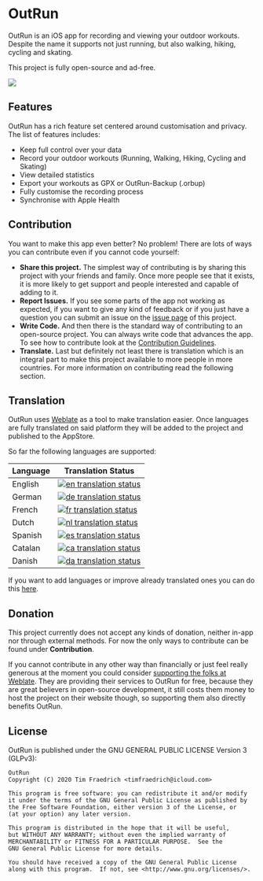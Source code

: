 # OutRun

OutRun is an iOS app for recording and viewing your outdoor workouts. Despite the name it supports not just running, but also walking, hiking, cycling and skating.

This project is fully open-source and ad-free.

<a href="https://apps.apple.com/us/app/OutRun/id1477511092">
    <img src="https://outrun.tadris.de/src/download.svg">
</a>

## Features

OutRun has a rich feature set centered around customisation and privacy. The list of features includes:

- Keep full control over your data
- Record your outdoor workouts (Running, Walking, Hiking, Cycling and Skating)
- View detailed statistics
- Export your workouts as GPX or OutRun-Backup (.orbup)
- Fully customise the recording process
- Synchronise with Apple Health

## Contribution

You want to make this app even better? No problem! There are lots of ways you can contribute even if you cannot code yourself:

* **Share this project.** The simplest way of contributing is by sharing this project with your friends and family. Once more people see that it exists, it is more likely to get support and people interested and capable of adding to it.
* **Report Issues.** If you see some parts of the app not working as expected, if you want to give any kind of feedback or if you just have a question you can submit an issue on the [issue page](https://github.com/timfraedrich/OutRun/issues) of this project.
* **Write Code.** And then there is the standard way of contributing to an open-source project. You can always write code that advances the app. To see how to contribute look at the [Contribution Guidelines](https://github.com/timfraedrich/OutRun/blob/dev/CONTRIBUTING.md).
* **Translate.** Last but definitely not least there is translation which is an integral part to make this project available to more people in more countries. For more information on contributing read the following section.

## Translation

OutRun uses [Weblate](https://weblate.org/) as a tool to make translation easier. Once languages are fully translated on said platform they will be added to the project and published to the AppStore.

So far the following languages are supported:

| Language | Translation Status |
|----------|--------------------|
| English  | [![en translation status](https://hosted.weblate.org/widgets/outrun/en/svg-badge.svg)](https://hosted.weblate.org/engage/outrun/en/) |
| German   | [![de translation status](https://hosted.weblate.org/widgets/outrun/de/svg-badge.svg)](https://hosted.weblate.org/engage/outrun/de/) |
| French   | [![fr translation status](https://hosted.weblate.org/widgets/outrun/fr/svg-badge.svg)](https://hosted.weblate.org/engage/outrun/fr/) |
| Dutch    | [![nl translation status](https://hosted.weblate.org/widgets/outrun/nl/svg-badge.svg)](https://hosted.weblate.org/engage/outrun/nl/) |
| Spanish  | [![es translation status](https://hosted.weblate.org/widgets/outrun/es/svg-badge.svg)](https://hosted.weblate.org/engage/outrun/es/) |
| Catalan  | [![ca translation status](https://hosted.weblate.org/widgets/outrun/ca/svg-badge.svg)](https://hosted.weblate.org/engage/outrun/ca/) |
| Danish   | [![da translation status](https://hosted.weblate.org/widgets/outrun/da/svg-badge.svg)](https://hosted.weblate.org/engage/outrun/da/) |

If you want to add languages or improve already translated ones you can do this [here](https://hosted.weblate.org/engage/outrun/).

## Donation

This project currently does not accept any kinds of donation, neither in-app nor through external methods. For now the only ways to contribute can be found under **Contribution**.

If you cannot contribute in any other way than financially or just feel really generous at the moment you could consider [supporting the folks at Weblate](https://weblate.org/donate/). They are providing their services to OutRun for free, because they are great believers in open-source development, it still costs them money to host the project on their website though, so supporting them also directly benefits OutRun.

## License

OutRun is published under the GNU GENERAL PUBLIC LICENSE Version 3 (GLPv3):

    OutRun
    Copyright (C) 2020 Tim Fraedrich <timfraedrich@icloud.com>

    This program is free software: you can redistribute it and/or modify
    it under the terms of the GNU General Public License as published by
    the Free Software Foundation, either version 3 of the License, or
    (at your option) any later version.

    This program is distributed in the hope that it will be useful,
    but WITHOUT ANY WARRANTY; without even the implied warranty of
    MERCHANTABILITY or FITNESS FOR A PARTICULAR PURPOSE.  See the
    GNU General Public License for more details.

    You should have received a copy of the GNU General Public License
    along with this program.  If not, see <http://www.gnu.org/licenses/>.
